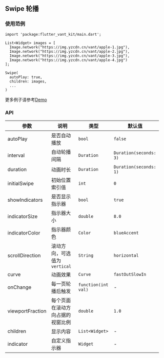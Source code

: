 ## Swipe 轮播

### 使用范例

```
import 'package:flutter_vant_kit/main.dart';

List<Widget> images = [
  Image.network("https://img.yzcdn.cn/vant/apple-1.jpg"),
  Image.network("https://img.yzcdn.cn/vant/apple-2.jpg"),
  Image.network("https://img.yzcdn.cn/vant/apple-3.jpg"),
  Image.network("https://img.yzcdn.cn/vant/apple-4.jpg")
];

Swipe(
  autoPlay: true,
  children: images,
  ...
)
```

更多例子请参考[Demo](../example/lib/routes/demoSwipe.dart)

### API

| 参数  | 说明  | 类型  | 默认值  |
| ------------ | ------------ | ------------ | ------------ |
| autoPlay | 是否自动播放 | `bool` | `false` |
| interval | 自动轮播间隔 | `Duration` | `Duration(seconds: 3)` |
| duration | 动画时长 | `Duration` | `Duration(seconds: 1)` |
| initialSwipe | 初始位置索引值 | `int` | `0` |
| showIndicators | 是否显示指示器 | `bool` | `true` |
| indicatorSize | 指示器大小 | `double` | `8.0` |
| indicatorColor | 指示器颜色 | `Color` | `blueAccent` |
| scrollDirection | 滚动方向，可选值为`vertical` | `String` | `horizontal` |
| curve | 动画效果 | `Curve` | `fastOutSlowIn` |
| onChange | 每一页轮播后触发 | `function(int val)` | - |
| viewportFraction | 每个页面在滚动方向占据的视窗比例 | `double` | `1.0` |
| children | 显示内容 | `List<Widget>` | - |
| indicator | 自定义指示器 | `Widget` | - |
